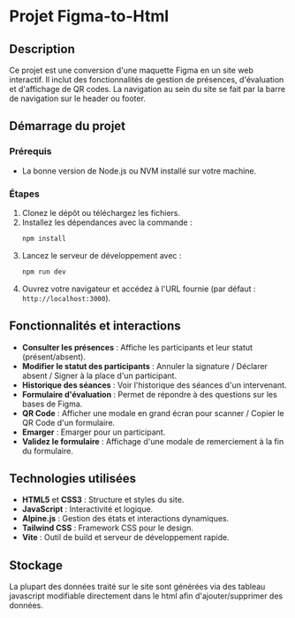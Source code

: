# Projet Figma-to-Html

## Description
Ce projet est une conversion d'une maquette Figma en un site web interactif. Il inclut des fonctionnalités de gestion de présences, d'évaluation et d'affichage de QR codes. La navigation au sein du site se fait par la barre de navigation sur le header ou footer.

## Démarrage du projet

### Prérequis
- La bonne version de Node.js ou NVM installé sur votre machine.

### Étapes
1. Clonez le dépôt ou téléchargez les fichiers.
2. Installez les dépendances avec la commande :
   ```bash
   npm install
   ```
3. Lancez le serveur de développement avec :
   ```bash
   npm run dev
   ```
4. Ouvrez votre navigateur et accédez à l'URL fournie (par défaut : `http://localhost:3000`).

## Fonctionnalités et interactions
- **Consulter les présences** : Affiche les participants et leur statut (présent/absent).
- **Modifier le statut des participants** : Annuler la signature / Déclarer absent / Signer à la place d'un participant.
- **Historique des séances** : Voir l'historique des séances d'un intervenant.
- **Formulaire d'évaluation** : Permet de répondre à des questions sur les bases de Figma.
- **QR Code** : Afficher une modale en grand écran pour scanner / Copier le QR Code d'un formulaire.
- **Emarger** : Emarger pour un participant.
- **Validez le formulaire** : Affichage d'une modale de remerciement à la fin du formulaire.


## Technologies utilisées
- **HTML5** et **CSS3** : Structure et styles du site.
- **JavaScript** : Interactivité et logique.
- **Alpine.js** : Gestion des états et interactions dynamiques.
- **Tailwind CSS** : Framework CSS pour le design.
- **Vite** : Outil de build et serveur de développement rapide.

## Stockage

La plupart des données traité sur le site sont générées via des tableau javascript modifiable directement dans le html afin d'ajouter/supprimer des données.
